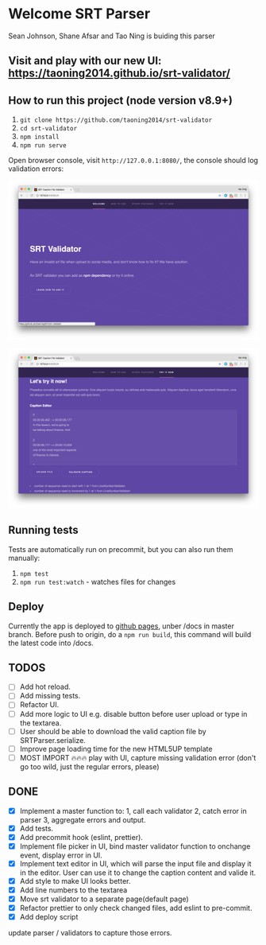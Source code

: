 # Welcome SRT Parser

Sean Johnson, Shane Afsar and Tao Ning is buiding this parser

## Visit and play with our new UI: https://taoning2014.github.io/srt-validator/

## How to run this project (node version v8.9+)

1. `git clone https://github.com/taoning2014/srt-validator`
2. `cd srt-validator`
3. `npm install`
4. `npm run serve`

Open browser console, visit `http://127.0.0.1:8080/`, the console should log validation errors:

![UI](/image/UI.png)

![validation errors screenshot](/image/validation-errors.png)

## Running tests
Tests are automatically run on precommit, but you can also run them manually:
1. `npm test`
2. `npm run test:watch` - watches files for changes

## Deploy

Currently the app is deployed to [github pages](https://pages.github.com/), unber /docs in master branch. Before push to origin, do a `npm run build`, this command will build the latest code into /docs.

## TODOS
- [ ] Add hot reload.
- [ ] Add missing tests.
- [ ] Refactor UI.
- [ ] Add more logic to UI e.g. disable button before user upload or type in the textarea.
- [ ] User should be able to download the valid caption file by SRTParser.serialize.
- [ ] Improve page loading time for the new HTML5UP template
- [ ] MOST IMPORT :fire::fire::fire: play with UI, capture missing validation error (don't go too wild, just the regular errors, please)

## DONE
- [X] Implement a master function to: 1, call each validator 2, catch error in parser 3, aggregate errors and output.
- [X] Add tests.
- [X] Add precommit hook (eslint, prettier).
- [X] Implement file picker in UI, bind master validator function to onchange event, display error in UI.
- [X] Implement text editor in UI, which will parse the input file and display it in the editor. User can use it to change the caption content and valide it.
- [X] Add style to make UI looks better.
- [X] Add line numbers to the textarea
- [X] Move srt validator to a separate page(default page)
- [X] Refactor prettier to only check changed files, add eslint to pre-commit.
- [X] Add deploy script

update parser / validators to capture those errors.
